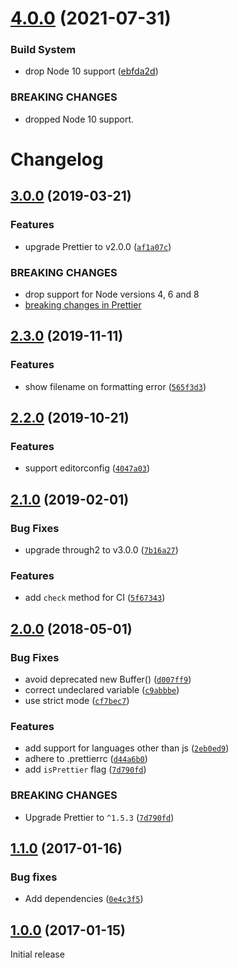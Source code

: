# [4.0.0](https://github.com/TheDancingCode/gulp-prettier/compare/v3.0.0...v4.0.0) (2021-07-31)


### Build System

* drop Node 10 support ([ebfda2d](https://github.com/TheDancingCode/gulp-prettier/commit/ebfda2d1123bdfd73d4c10a24dcdf2520d946244))


### BREAKING CHANGES

* dropped Node 10 support.

# Changelog

## [3.0.0](https://github.com/bhargavrpatel/gulp-prettier/compare/v2.3.0...v3.0.0) (2019-03-21)

### Features

* upgrade Prettier to v2.0.0 ([`af1a07c`](https://github.com/bhargavrpatel/gulp-prettier/commit/af1a07c))

### BREAKING CHANGES

* drop support for Node versions 4, 6 and 8
* [breaking changes in Prettier](https://prettier.io/blog/2020/03/21/2.0.0.html#breaking-changes)


## [2.3.0](https://github.com/bhargavrpatel/gulp-prettier/compare/v2.2.0...v2.3.0) (2019-11-11)

### Features

* show filename on formatting error ([`565f3d3`](https://github.com/bhargavrpatel/gulp-prettier/commit/565f3d3))

## [2.2.0](https://github.com/bhargavrpatel/gulp-prettier/compare/v2.1.0...v2.2.0) (2019-10-21)

### Features

* support editorconfig ([`4047a03`](https://github.com/bhargavrpatel/gulp-prettier/commit/4047a03))

## [2.1.0](https://github.com/bhargavrpatel/gulp-prettier/compare/v2.0.0...v2.1.0) (2019-02-01)

### Bug Fixes

* upgrade through2 to v3.0.0 ([`7b16a27`](https://github.com/bhargavrpatel/gulp-prettier/commit/7b16a27))

### Features

* add `check` method for CI ([`5f67343`](https://github.com/bhargavrpatel/gulp-prettier/commit/5f67343))

## [2.0.0](https://github.com/bhargavrpatel/gulp-prettier/compare/v1.1.0...v2.0.0) (2018-05-01)

### Bug Fixes

* avoid deprecated new Buffer() ([`d007ff9`](https://github.com/bhargavrpatel/gulp-prettier/commit/d007ff9))
* correct undeclared variable ([`c9abbbe`](https://github.com/bhargavrpatel/gulp-prettier/commit/c9abbbe))
* use strict mode ([`cf7bec7`](https://github.com/bhargavrpatel/gulp-prettier/commit/cf7bec7))

### Features

* add support for languages other than js ([`2eb0ed9`](https://github.com/bhargavrpatel/gulp-prettier/commit/2eb0ed9))
* adhere to .prettierrc ([`d44a6b0`](https://github.com/bhargavrpatel/gulp-prettier/commit/d44a6b0))
* add `isPrettier` flag ([`7d790fd`](https://github.com/bhargavrpatel/gulp-prettier/commit/7d790fd))

### BREAKING CHANGES

* Upgrade Prettier to `^1.5.3` ([`7d790fd`](https://github.com/bhargavrpatel/gulp-prettier/commit/7d790fd))

## [1.1.0](https://github.com/bhargavrpatel/gulp-prettier/compare/v1.0.0...v1.1.0) (2017-01-16)

### Bug fixes

* Add dependencies ([`0e4c3f5`](https://github.com/bhargavrpatel/gulp-prettier/commit/0e4c3f5))

## [1.0.0](https://github.com/bhargavrpatel/gulp-prettier/compare/86f02f9cdf4bc840624c21e1679dc75fad525de5...v1.0.0) (2017-01-15)

Initial release
